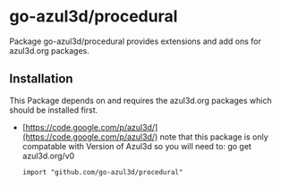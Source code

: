 go-azul3d/procedural
====================

Package go-azul3d/procedural provides extensions and add ons for azul3d.org packages. 


Installation
------------

This Package depends on and requires the azul3d.org packages which should be installed first.
  * [https://code.google.com/p/azul3d/](https://code.google.com/p/azul3d/)
note that this package is only compatable with Version of Azul3d so you will need to:
	go get azul3d.org/v0

		import "github.com/go-azul3d/procedural"

